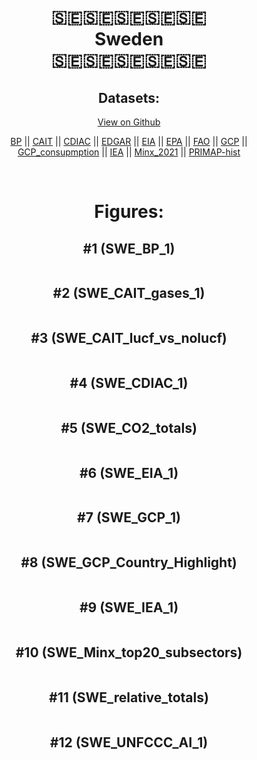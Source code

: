 
<center>
<h1 align="center">
🇸🇪🇸🇪🇸🇪🇸🇪🇸🇪
<br>
Sweden
<br>
🇸🇪🇸🇪🇸🇪🇸🇪🇸🇪
</h1>
<h2>Datasets:</h2>
<p><a href="https://github.com/dquintani/GreenhouseData/tree/master/country_data/SWE_Sweden/data">View on Github</a>
<br></p><p><a href="data/SWE_BP.csv">BP</a> || <a href="data/SWE_CAIT.csv">CAIT</a> || <a href="data/SWE_CDIAC.csv">CDIAC</a> || <a href="data/SWE_EDGAR.csv">EDGAR</a> || <a href="data/SWE_EIA.csv">EIA</a> || <a href="data/SWE_EPA.csv">EPA</a> || <a href="data/SWE_FAO.csv">FAO</a> || <a href="data/SWE_GCP.csv">GCP</a> || <a href="data/SWE_GCP_consupmption.csv">GCP_consupmption</a> || <a href="data/SWE_IEA.csv">IEA</a> || <a href="data/SWE_Minx_2021.csv">Minx_2021</a> || <a href="data/SWE_PRIMAP-hist.csv">PRIMAP-hist</a></p><p><br></p>
<h1>Figures:</h1><h2>#1 (SWE_BP_1)</h2>
<p><img alt="" src="figures/SWE_BP_1.png" /></p><h2>#2 (SWE_CAIT_gases_1)</h2>
<p><img alt="" src="figures/SWE_CAIT_gases_1.png" /></p><h2>#3 (SWE_CAIT_lucf_vs_nolucf)</h2>
<p><img alt="" src="figures/SWE_CAIT_lucf_vs_nolucf.png" /></p><h2>#4 (SWE_CDIAC_1)</h2>
<p><img alt="" src="figures/SWE_CDIAC_1.png" /></p><h2>#5 (SWE_CO2_totals)</h2>
<p><img alt="" src="figures/SWE_CO2_totals.png" /></p><h2>#6 (SWE_EIA_1)</h2>
<p><img alt="" src="figures/SWE_EIA_1.png" /></p><h2>#7 (SWE_GCP_1)</h2>
<p><img alt="" src="figures/SWE_GCP_1.png" /></p><h2>#8 (SWE_GCP_Country_Highlight)</h2>
<p><img alt="" src="figures/SWE_GCP_Country_Highlight.png" /></p><h2>#9 (SWE_IEA_1)</h2>
<p><img alt="" src="figures/SWE_IEA_1.png" /></p><h2>#10 (SWE_Minx_top20_subsectors)</h2>
<p><img alt="" src="figures/SWE_Minx_top20_subsectors.png" /></p><h2>#11 (SWE_relative_totals)</h2>
<p><img alt="" src="figures/SWE_relative_totals.png" /></p><h2>#12 (SWE_UNFCCC_AI_1)</h2>
<p><img alt="" src="figures/SWE_UNFCCC_AI_1.png" /></p>